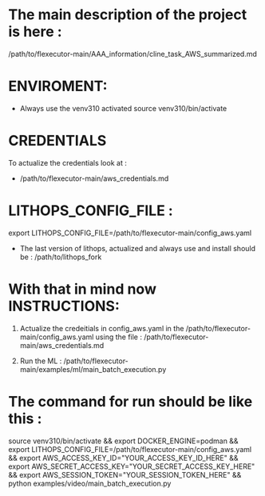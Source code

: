 # The main description of the project is here : 
/path/to/flexecutor-main/AAA_information/cline_task_AWS_summarized.md

# ENVIROMENT:
- Always use the venv310 activated 
source venv310/bin/activate 

# CREDENTIALS
To actualize the credentials look at : 
- /path/to/flexecutor-main/aws_credentials.md 

# LITHOPS_CONFIG_FILE : 
export LITHOPS_CONFIG_FILE=/path/to/flexecutor-main/config_aws.yaml
* The last version of lithops, actualized and always use and install should be :  /path/to/lithops_fork 

# With that in mind now INSTRUCTIONS: 
1) Actualize the credeitials in config_aws.yaml in the /path/to/flexecutor-main/config_aws.yaml using the file : /path/to/flexecutor-main/aws_credentials.md

2) Run the ML : /path/to/flexecutor-main/examples/ml/main_batch_execution.py 
 
# The command for run should be like this : 
source venv310/bin/activate && export DOCKER_ENGINE=podman && export LITHOPS_CONFIG_FILE=/path/to/flexecutor-main/config_aws.yaml && export AWS_ACCESS_KEY_ID="YOUR_ACCESS_KEY_ID_HERE" && export AWS_SECRET_ACCESS_KEY="YOUR_SECRET_ACCESS_KEY_HERE" && export AWS_SESSION_TOKEN="YOUR_SESSION_TOKEN_HERE" && python examples/video/main_batch_execution.py
